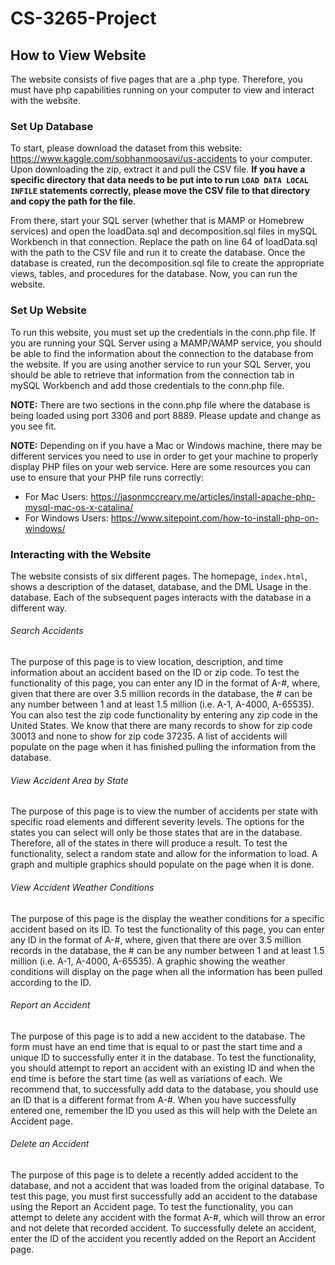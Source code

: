 # CS-3265-Project
## How to View Website
The website consists of five pages that are a .php type. Therefore, you must have php capabilities running on your computer to view and interact with the website.
### Set Up Database
To start, please download the dataset from this website: https://www.kaggle.com/sobhanmoosavi/us-accidents to your computer. Upon downloading the zip, extract it and pull the CSV file. **If you have a specific directory that data needs to be put into to run `LOAD DATA LOCAL INFILE` statements correctly, please move the CSV file to that directory and copy the path for the file**.

From there, start your SQL server (whether that is MAMP or Homebrew services) and open the loadData.sql and decomposition.sql files in mySQL Workbench in that connection. Replace the path on line 64 of loadData.sql with the path to the CSV file and run it to create the database. Once the database is created, run the decomposition.sql file to create the appropriate views, tables, and procedures for the database. Now, you can run the website.

### Set Up Website
To run this website, you must set up the credentials in the conn.php file. If you are running your SQL Server using a MAMP/WAMP service, you should be able to find the information about the connection to the database from the website. If you are using another service to run your SQL Server, you should be able to retrieve that information from the connection tab in mySQL Workbench and add those credentials to the conn.php file.

**NOTE:** There are two sections in the conn.php file where the database is being loaded using port 3306 and port 8889. Please update and change as you see fit.

**NOTE:** Depending on if you have a Mac or Windows machine, there may be different services you need to use in order to get your machine to properly display PHP files on your web service. Here are some resources you can use to ensure that your PHP file runs correctly:
* For Mac Users: https://jasonmccreary.me/articles/install-apache-php-mysql-mac-os-x-catalina/
* For Windows Users: https://www.sitepoint.com/how-to-install-php-on-windows/


### Interacting with the Website
The website consists of six different pages. The homepage, `index.html`, shows a description of the dataset, database, and the DML Usage in the database. Each of the subsequent pages interacts with the database in a different way.
###### Search Accidents
The purpose of this page is to view location, description, and time information about an accident based on the ID or zip code. To test the functionality of this page, you can enter any ID in the format of A-#, where, given that there are over 3.5 million records in the database, the # can be any number between 1 and at least 1.5 million (i.e. A-1, A-4000, A-65535). You can also test the zip code functionality by entering any zip code in the United States. We know that there are many records to show for zip code 30013 and none to show for zip code 37235. A list of accidents will populate on the page when it has finished pulling the information from the database.

###### View Accident Area by State
The purpose of this page is to view the number of accidents per state with specific road elements and different severity levels. The options for the states you can select will only be those states that are in the database. Therefore, all of the states in there will produce a result. To test the functionality, select a random state and allow for the information to load. A graph and multiple graphics should populate on the page when it is done.

###### View Accident Weather Conditions
The purpose of this page is the display the weather conditions for a specific accident based on its ID. To test the functionality of this page, you can enter any ID in the format of A-#, where, given that there are over 3.5 million records in the database, the # can be any number between 1 and at least 1.5 million (i.e. A-1, A-4000, A-65535). A graphic showing the weather conditions will display on the page when all the information has been pulled according to the ID.

###### Report an Accident
The purpose of this page is to add a new accident to the database. The form must have an end time that is equal to or past the start time and a unique ID to successfully enter it in the database. To test the functionality, you should attempt to report an accident with an existing ID and when the end time is before the start time (as well as variations of each. We recommend that, to successfully add data to the database, you should use an ID that is a different format from A-#. When you have successfully entered one, remember the ID you used as this will help with the Delete an Accident page.

###### Delete an Accident
The purpose of this page is to delete a recently added accident to the database, and not a accident that was loaded from the original database. To test this page, you must first successfully add an accident to the database using the Report an Accident page. To test the functionality, you can attempt to delete any accident with the format A-#, which will throw an error and not delete that recorded accident. To successfully delete an accident, enter the ID of the accident you recently added on the Report an Accident page.
